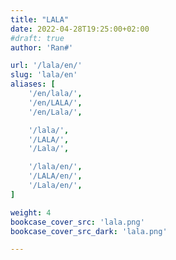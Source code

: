 ```yaml
---
title: "LALA"
date: 2022-04-28T19:25:00+02:00
#draft: true
author: 'Ran#'

url: '/lala/en/'
slug: 'lala/en'
aliases: [
    '/en/lala/',
    '/en/LALA/',
    '/en/Lala/',

    '/lala/',
    '/LALA/',
    '/Lala/',

    '/lala/en/',
    '/LALA/en/',
    '/Lala/en/',
]

weight: 4
bookcase_cover_src: 'lala.png'
bookcase_cover_src_dark: 'lala.png'

---
```

